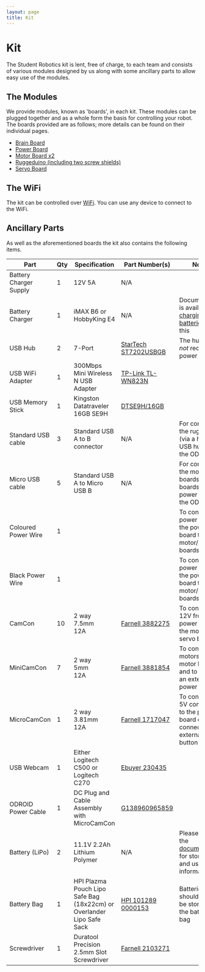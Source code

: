 ```yaml
---
layout: page
title: Kit
---
```


Kit
===

The Student Robotics kit is lent, free of charge, to each team and consists of various modules designed by us along with some ancillary parts to allow easy use of the modules.

The Modules
-----------

We provide modules, known as 'boards', in each kit.
These modules can be plugged together and as a whole form the basis for controlling your robot.
The boards provided are as follows; more details can be found on their individual pages.

 * [Brain Board](/docs/kit/brain_board)
 * [Power Board](/docs/kit/power_board)
 * [Motor Board x2](/docs/kit/motor_board)
 * [Ruggeduino (including two screw shields)](/docs/kit/ruggeduino)
 * [Servo Board](/docs/kit/servo_board)

The WiFi
-------------------

The kit can be controlled over [WiFi](/docs/kit/wifi). You can use any device to connect to the WiFi.

Ancillary Parts
---------------

As well as the aforementioned boards the kit also contains the following items.

|        Part            | Qty | Specification                                                         | Part Number(s)                              | Notes
|------------------------|-----|-----------------------------------------------------------------------|---------------------------------------------|------
| Battery Charger Supply | 1   | 12V 5A                                                                | N/A                                         |
| Battery Charger        | 1   | iMAX B6 or HobbyKing E4                                               | N/A                                         | Documentation is available on [charging the batteries](/docs/kit/batteries) using this
| USB Hub                | 2   | 7-Port                                                                | [StarTech ST7202USBGB][ST7202USBGB]         | The hub does *not* require a power cable
| USB WiFi Adapter       | 1   | 300Mbps Mini Wireless N USB Adapter                                   | [TP-Link TL-WN823N][TL-WN823N]              |
| USB Memory Stick       | 1   | Kingston Datatraveler 16GB SE9H                                       | [DTSE9H/16GB][DTSE9H-16GB]                  |
| Standard USB cable     | 3   | Standard USB A to B connector                                         | N/A                                         | For connecting the ruggeduino (via a hub) and USB hubs to the ODROID
| Micro USB cable        | 5   | Standard USB A to Micro USB B                                         | N/A                                         | For connecting the motor boards, servo boards and power board to the ODROID
| Coloured Power Wire    | 1   |                                                                       |                                             | To connect power from the power board to the motor/servo boards
| Black Power Wire       | 1   |                                                                       |                                             | To connect power from the power board to the motor/servo boards
| CamCon                 | 10  | 2 way<br />7.5mm<br />12A                                             | [Farnell 3882275][F-3882275]                | To connect 12V from the power board to the motor and servo boards
| MiniCamCon             | 7   | 2 way<br />5mm<br />12A                                               | [Farnell 3881854][F-3881854]                | To connect motors to the motor boards, and to connect an external power switch
| MicroCamCon            | 1   | 2 way<br />3.81mm<br />12A                                            | [Farnell 1717047][F-1717047]                | To connect a 5V component to the power board or to connect an external start button
| USB Webcam             | 1   | Either Logitech C500 or Logitech C270                                 | [Ebuyer 230435][EB-230435]                  |
| ODROID Power Cable     | 1   | DC Plug and Cable Assembly with MicroCamCon                           | [G138960965859][G138960965859]              |
| Battery (LiPo)         | 2   | 11.1V 2.2Ah Lithium Polymer                                           | N/A                                         | Please read the [documentation](/docs/kit/batteries) for storage and usage information
| Battery Bag            | 1   | HPI Plazma Pouch Lipo Safe Bag (18x22cm) or Overlander Lipo Safe Sack | [HPI 101289][HPI-101289] [0000153][0000153] | Batteries should always be stored in the battery bag
| Screwdriver            | 1   | Duratool Precision 2.5mm Slot Screwdriver                             | [Farnell 2103271][F-2103271]                |

[ST7202USBGB]: https://uk.startech.com/Cards-Adapters/USB-2/Hub/7-Port-USB-20-Hub-UK~ST7202USBGB
[TL-WN823N]: https://www.tp-link.com/en/products/details/?model=TL-WN823N
[F-3882275]: https://uk.farnell.com/3882275
[F-3881854]: https://uk.farnell.com/3881854
[F-1717047]: https://uk.farnell.com/1717047
[F-2103271]: https://uk.farnell.com/2103271
[RS-748-2042]: https://uk.rs-online.com/web/p/products/748-2042
[EB-230435]: https://www.ebuyer.com/230435-logitech-c270-hd-webcam-720p-hd-video-960-000582
[G138960965859]: https://www.hardkernel.com/main/products/prdt_info.php?g_code=G138960965859
[0000153]: https://www.modelsport.co.uk/overlander-lipo-safe-sack/rc-car-products/38313
[HPI-101289]: https://www.modelsport.co.uk/hpi-plazma-pouch-lipo-safe-bag-18x22cm-/rc-car-products/39499
[DTSE9H-16GB]: https://www.amazon.co.uk/dp/B006YBARCA
